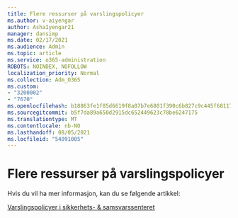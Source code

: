 ```yaml
---
title: Flere ressurser på varslingspolicyer
ms.author: v-aiyengar
author: AshaIyengar21
manager: dansimp
ms.date: 02/17/2021
ms.audience: Admin
ms.topic: article
ms.service: o365-administration
ROBOTS: NOINDEX, NOFOLLOW
localization_priority: Normal
ms.collection: Adm_O365
ms.custom:
- "3200002"
- "7670"
ms.openlocfilehash: b18863fe1f85d6619f8a07b7e6801f390c6b827c9c445f68117c6d3497550931
ms.sourcegitcommit: b5f7da89a650d2915dc652449623c78be6247175
ms.translationtype: MT
ms.contentlocale: nb-NO
ms.lasthandoff: 08/05/2021
ms.locfileid: "54091005"
---
```

# <a name="more-resources-on-alert-policies"></a>Flere ressurser på varslingspolicyer

Hvis du vil ha mer informasjon, kan du se følgende artikkel:

[Varslingspolicyer i sikkerhets- & samsvarssenteret](https://go.microsoft.com/fwlink/?linkid=2103211)